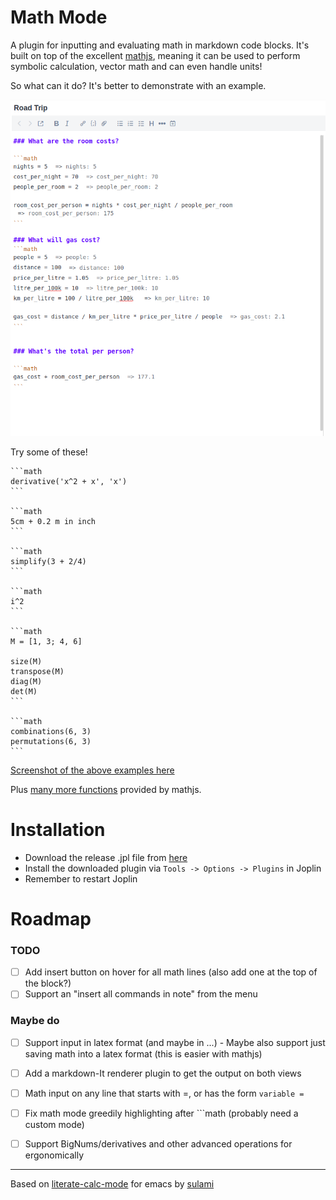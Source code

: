 # Math Mode
A plugin for inputting and evaluating math in markdown code blocks. It's built on top of the excellent [mathjs](https://mathjs.org/), meaning it can be used to perform symbolic calculation, vector math and can even handle units!

So what can it do? It's better to demonstrate with an example.

![Screenshot of using math mode to plan a road trip](./assets/road_trip.png)


Try some of these!

	```math
	derivative('x^2 + x', 'x') 
	```
	
	```math
	5cm + 0.2 m in inch
	```
	
	```math
	simplify(3 + 2/4)
	```
	
	```math
	i^2
	```
	
	```math
	M = [1, 3; 4, 6]
	
	size(M)
	transpose(M)
	diag(M)
	det(M)
	```
	
	```math
	combinations(6, 3)
	permutations(6, 3)
	```

[Screenshot of the above examples here](./assets/examples.png)

Plus [many more functions](https://mathjs.org/docs/reference/functions.html) provided by mathjs.


# Installation
- Download the release .jpl file from [here](https://github.com/CalebJohn/joplin-math-mode/releases)
- Install the downloaded plugin via `Tools -> Options -> Plugins` in Joplin
- Remember to restart Joplin

# Roadmap
### TODO
- [ ] Add insert button on hover for all math lines (also add one at the top of the block?)
- [ ] Support an "insert all commands in note" from the menu

### Maybe do
- [ ] Support input in latex format (and maybe in $...$)
		- Maybe also support just saving math into a latex format (this is easier with mathjs)
- [ ] Add a markdown-It renderer plugin to get the output on both views
- [ ] Math input on any line that starts with =, or has the form `variable =`
- [ ] Fix math mode greedily highlighting after \`\`\`math (probably need a custom mode)
- [ ] Support BigNums/derivatives and other advanced operations for ergonomically


---


Based on [literate-calc-mode](https://github.com/sulami/literate-calc-mode.el) for emacs by [sulami](https://github.com/sulami)
